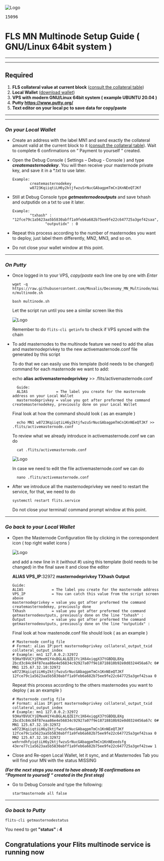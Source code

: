 ![Logo](https://cdn.discordapp.com/attachments/1057646100225462303/1057680243198001303/Decenomy_multinode_guide.png)

<html><head><meta name="color-scheme" content="light dark"></head><body data-new-gr-c-s-check-loaded="14.1026.0" data-gr-ext-installed=""><pre style="word-wrap: break-word; white-space: pre-wrap;">15096</pre></body><grammarly-desktop-integration data-grammarly-shadow-root="true"></grammarly-desktop-integration></html>

# FLS MN Multinode Setup Guide ( GNU/Linux 64bit system )
***
***
## Required
1) **FLS collateral value at current block** ([consult the collateral table](https://github.com/decenomy/FLS#rewards-breakdown))
2) **Local Wallet** ([download wallet](https://github.com/decenomy/FLS/releases/latest))
3) **VPS with modern GNU/Linux 64bit system ( example UBUNTU 20.04 )**
4) **Putty https://www.putty.org/**
5) **Text editor on your local pc to save data for copy/paste**
***
***

### ***On your Local Wallet***
* Create an address with the label MN1 and send exactly the collateral amount valid at the current block to it ([consult the collateral table](https://github.com/decenomy/FLS#rewards-breakdown)). Wait to complete 6 confirmations on “ Payment to yourself “ created.

* Open the Debug Console ( Settings – Debug - Console ) and type ***createmasternodekey***.
You will then receive your masternode private key, and save it in a *.txt to use later.
  ```
  Example:
          createmasternodekey
          w8723KqiiqtiLH6y2ktjfwzuSrNucGAbagpmTmCn1KnNEeQTJKf
* Still at Debug Console type ***getmasternodeoutputs*** and save txhash and outputidx on a txt to use it later.
  ```
  Example:
          "txhash" : "12fce79c1a5623aa5b5830abff1a9feb6a682b75ee9fe22c647725a3gef42saa",
		         "outputidx" : 0

* Repeat this process according to the number of masternodes you want to deploy, just label them differently, MN2, MN3, and so on.

* Do not close your wallet window at this point.

***

### ***On Putty***

* Once logged in to your VPS, *copy/paste* each line one by one with *Enter*

	`wget -q https://raw.githubusercontent.com/Movalis/Decenomy_MN_Multinode/main/multinode.sh`

	`bash multinode.sh`


	Let the script run until you see a similar screen like this

  ![Logo](https://cdn.discordapp.com/attachments/1057646100225462303/1057666832967946361/DSW_Multinode_script.png)

    Remember to do `flits-cli getinfo` to check if VPS synced with the chain

* To add masternodes to the multinode feature we need to add the alias and masternodeprivkey to the new activemasternode.conf file generated by this script

	To do that we can easily use this template (bold needs to be changed) command for each masternode we want to add:

	echo **alias** **activemasternodeprivkey** >> .flits/activemasternode.conf
	
		Guide:
		ALIAS             = The label you create for the masternode address on your Local Wallet
		masternodeprivkey = value you got after preformed the command createmasternodekey, previously done on your Local Wallet
   
 	Final look at how the command should look ( as an example )
   
		echo MN1 w8723KqiiqtiLH6y2ktjfwzuSrNucGAbagpmTmCn1KnNEeQTJKf >> .flits/activemasternode.conf

	To review what we already introduce in activemasternode.conf we can do 

		cat .flits/activemasternode.conf

	![Logo](https://cdn.discordapp.com/attachments/1057646100225462303/1057666866681757696/cat_activemasternode.png)
		
	In case we need to edit the file activemasternode.conf we can do

		nano .flits/activemasternode.conf

* After we introduce all the masternodeprivkey we need to restart the service, for that, we need to do

	`systemctl restart flits.service`

   
	Do not close your terminal/ command prompt window at this point.

***

### ***Go back to your Local Wallet***

* Open the Masternode Configuration file by clicking in the correspondent icon ( top right wallet icons ) 

  ![Logo](https://cdn.discordapp.com/attachments/1057646100225462303/1057649522936922242/DSW_masternode_conf.png)

  and add a new line in it (without #) using this template (bold needs to be changed) in the final save it and close the editor

  **ALIAS VPS_IP**:32972 **masternodeprivkey TXhash Output**

	  Guide:
	  ALIAS             = The label you create for the masternode address
	  VPS_IP            = You can catch this value from the script screen above
	  masternodeprivkey = value you got after preformed the command createmasternodekey, previously done
	  TXhash            = value you got after preformed the command getmasternodeoutputs, previously done on the line "txhash" :
	  Output            = value you got after preformed the command getmasternodeoutputs, previously done on the line "outputidx" :


     Final look at how mastenode.conf file should look ( as an example )
   
	  # Masternode config file
	  # Format: alias IP:port masternodeprivkey collateral_output_txid collateral_output_index
	  # Example: mn1 127.0.0.2:32972 93HaYBVUCYjEMeeH1Y4sBGLALQZE1Yc1K64xiqgX37tGBDQL8Xg 2bcd3c84c84f87eaa86e4e56834c92927a07f9e18718810b92e0d0324456a67c 0#
	  MN1 125.67.32.10:32972 w8723KqiiqtiLH6y2ktjfwzuSrNucGAbagpmTmCn1KnNEeQTJKf 12fce79c1a5623aa5b5830abff1a9feb6a682b75ee9fe22c647725a3gef42saa 0
	
     Repeat this process according to the others masternodes you want to deploy ( as an example )

	  # Masternode config file
	  # Format: alias IP:port masternodeprivkey collateral_output_txid collateral_output_index
	  # Example: mn1 127.0.0.2:32972 93HaYBVUCYjEMeeH1Y4sBGLALQZE1Yc1K64xiqgX37tGBDQL8Xg 2bcd3c84c84f87eaa86e4e56834c92927a07f9e18718810b92e0d0324456a67c 0#
	  MN1 125.67.32.10:32972 w8723KqiiqtiLH6y2ktjfwzuSrNucGAbagpmTmCn1KnNEeQTJKf 12fce79c1a5623aa5b5830abff1a9feb6a682b75ee9fe22c647725a3gef42saa 0
	  MN2 125.67.32.10:32972 wehrndhfyiqtiLH6y2ktjfwzuSrNucGAbagpmTmCn1KnNEeedsfg 43ere77c1a5623aa5b5830abff1a9feb6a682b75ee9fe22c647725a3gef42sww 1

* Close and Re-open Local Wallet, let it sync, and at Masternodes Tab you will find your MN with the status MISSING

	
***(For the next steps you need to have already 16 confirmations on “Payment to yourself “ created in the first step)***


* Go to Debug Console and type the following:

    `startmasternode all false`
***

### ***Go back to Putty***

   `flits-cli getmasternodestatus`

You need to get **"status" : 4**

## Congratulations your Flits multinode service is running now
